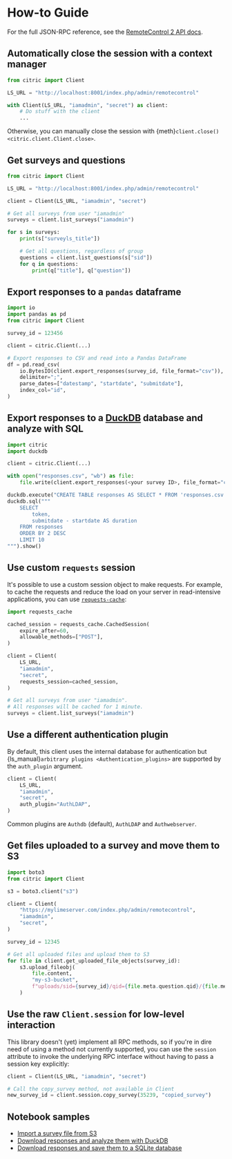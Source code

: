 # How-to Guide

For the full JSON-RPC reference, see the [RemoteControl 2 API docs][rc2api].

## Automatically close the session with a context manager

```python
from citric import Client

LS_URL = "http://localhost:8001/index.php/admin/remotecontrol"

with Client(LS_URL, "iamadmin", "secret") as client:
    # Do stuff with the client
    ...
```

Otherwise, you can manually close the session with {meth}`client.close() <citric.client.Client.close>`.

## Get surveys and questions

```python
from citric import Client

LS_URL = "http://localhost:8001/index.php/admin/remotecontrol"

client = Client(LS_URL, "iamadmin", "secret")

# Get all surveys from user "iamadmin"
surveys = client.list_surveys("iamadmin")

for s in surveys:
    print(s["surveyls_title"])

    # Get all questions, regardless of group
    questions = client.list_questions(s["sid"])
    for q in questions:
        print(q["title"], q["question"])
```

## Export responses to a `pandas` dataframe

```python
import io
import pandas as pd
from citric import Client

survey_id = 123456

client = citric.Client(...)

# Export responses to CSV and read into a Pandas DataFrame
df = pd.read_csv(
    io.BytesIO(client.export_responses(survey_id, file_format="csv")),
    delimiter=";",
    parse_dates=["datestamp", "startdate", "submitdate"],
    index_col="id",
)
```

## Export responses to a [DuckDB](https://duckdb.org/) database and analyze with SQL

```python
import citric
import duckdb

client = citric.Client(...)

with open("responses.csv", "wb") as file:
    file.write(client.export_responses(<your survey ID>, file_format="csv"))

duckdb.execute("CREATE TABLE responses AS SELECT * FROM 'responses.csv'")
duckdb.sql("""
    SELECT
        token,
        submitdate - startdate AS duration
    FROM responses
    ORDER BY 2 DESC
    LIMIT 10
""").show()
```

## Use custom `requests` session

It's possible to use a custom session object to make requests. For example, to cache the requests
and reduce the load on your server in read-intensive applications, you can use
[`requests-cache`](inv:requests-cache:std#general):

```python
import requests_cache

cached_session = requests_cache.CachedSession(
    expire_after=60,
    allowable_methods=["POST"],
)

client = Client(
    LS_URL,
    "iamadmin",
    "secret",
    requests_session=cached_session,
)

# Get all surveys from user "iamadmin".
# All responses will be cached for 1 minute.
surveys = client.list_surveys("iamadmin")
```

## Use a different authentication plugin

By default, this client uses the internal database for authentication but
{ls_manual}`arbitrary plugins <Authentication_plugins>` are supported by the
`auth_plugin` argument.

```python
client = Client(
    LS_URL,
    "iamadmin",
    "secret",
    auth_plugin="AuthLDAP",
)
```

Common plugins are `Authdb` (default), `AuthLDAP` and `Authwebserver`.

## Get files uploaded to a survey and move them to S3

```python
import boto3
from citric import Client

s3 = boto3.client("s3")

client = Client(
    "https://mylimeserver.com/index.php/admin/remotecontrol",
    "iamadmin",
    "secret",
)

survey_id = 12345

# Get all uploaded files and upload them to S3
for file in client.get_uploaded_file_objects(survey_id):
    s3.upload_fileobj(
        file.content,
        "my-s3-bucket",
        f"uploads/sid={survey_id}/qid={file.meta.question.qid}/{file.meta.filename}",
    )
```

## Use the raw `Client.session` for low-level interaction

This library doesn't (yet) implement all RPC methods, so if you're in dire need of using a method not currently supported, you can use the `session` attribute to invoke the underlying RPC interface without having to pass a session key explicitly:

```python
client = Client(LS_URL, "iamadmin", "secret")

# Call the copy_survey method, not available in Client
new_survey_id = client.session.copy_survey(35239, "copied_survey")
```

## Notebook samples

- [Import a survey file from S3](https://github.com/edgarrmondragon/citric/blob/main/docs/notebooks/import_s3.ipynb)
- [Download responses and analyze them with DuckDB](https://github.com/edgarrmondragon/citric/blob/main/docs/notebooks/duckdb.ipynb)
- [Download responses and save them to a SQLite database](https://github.com/edgarrmondragon/citric/blob/main/docs/notebooks/pandas_sqlite.ipynb)

[rc2api]: https://api.limesurvey.org/classes/remotecontrol_handle.html
